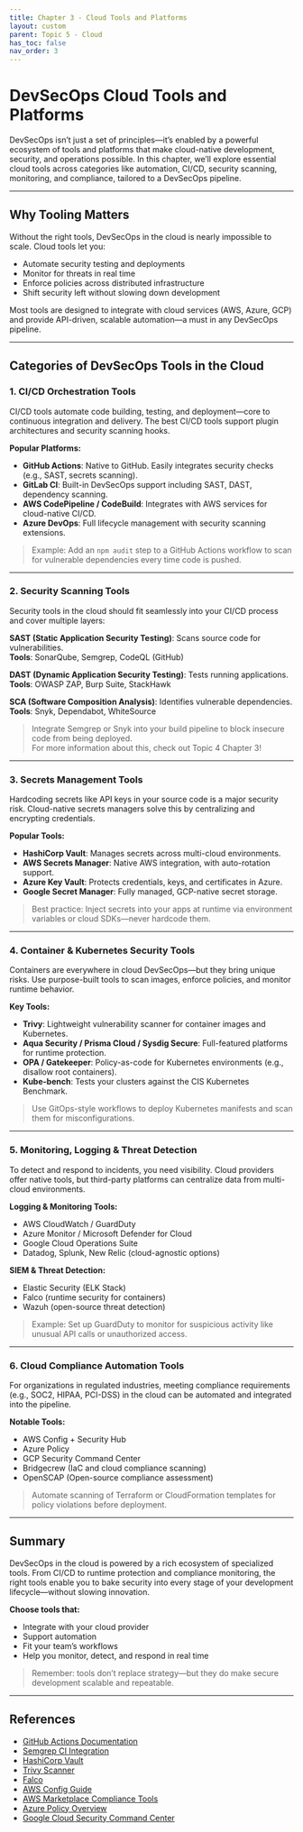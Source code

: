 ```yaml
---
title: Chapter 3 - Cloud Tools and Platforms
layout: custom
parent: Topic 5 - Cloud
has_toc: false
nav_order: 3
---
```


# DevSecOps Cloud Tools and Platforms

DevSecOps isn’t just a set of principles—it’s enabled by a powerful ecosystem of tools and platforms that make cloud-native development, security, and operations possible. In this chapter, we’ll explore essential cloud tools across categories like automation, CI/CD, security scanning, monitoring, and compliance, tailored to a DevSecOps pipeline.

---

## Why Tooling Matters

Without the right tools, DevSecOps in the cloud is nearly impossible to scale. Cloud tools let you:

- Automate security testing and deployments  
- Monitor for threats in real time  
- Enforce policies across distributed infrastructure  
- Shift security left without slowing down development  

Most tools are designed to integrate with cloud services (AWS, Azure, GCP) and provide API-driven, scalable automation—a must in any DevSecOps pipeline.

---

## Categories of DevSecOps Tools in the Cloud

### 1. CI/CD Orchestration Tools

CI/CD tools automate code building, testing, and deployment—core to continuous integration and delivery. The best CI/CD tools support plugin architectures and security scanning hooks.

**Popular Platforms:**

- **GitHub Actions**: Native to GitHub. Easily integrates security checks (e.g., SAST, secrets scanning).  
- **GitLab CI**: Built-in DevSecOps support including SAST, DAST, dependency scanning.  
- **AWS CodePipeline / CodeBuild**: Integrates with AWS services for cloud-native CI/CD.  
- **Azure DevOps**: Full lifecycle management with security scanning extensions.  

> Example: Add an `npm audit` step to a GitHub Actions workflow to scan for vulnerable dependencies every time code is pushed.

---

### 2. Security Scanning Tools

Security tools in the cloud should fit seamlessly into your CI/CD process and cover multiple layers:

**SAST (Static Application Security Testing)**: Scans source code for vulnerabilities.  
**Tools**: SonarQube, Semgrep, CodeQL (GitHub)

**DAST (Dynamic Application Security Testing)**: Tests running applications.  
**Tools**: OWASP ZAP, Burp Suite, StackHawk

**SCA (Software Composition Analysis)**: Identifies vulnerable dependencies.  
**Tools**: Snyk, Dependabot, WhiteSource

> Integrate Semgrep or Snyk into your build pipeline to block insecure code from being deployed.  
> For more information about this, check out Topic 4 Chapter 3!

---

### 3. Secrets Management Tools

Hardcoding secrets like API keys in your source code is a major security risk. Cloud-native secrets managers solve this by centralizing and encrypting credentials.

**Popular Tools:**

- **HashiCorp Vault**: Manages secrets across multi-cloud environments.  
- **AWS Secrets Manager**: Native AWS integration, with auto-rotation support.  
- **Azure Key Vault**: Protects credentials, keys, and certificates in Azure.  
- **Google Secret Manager**: Fully managed, GCP-native secret storage.  

> Best practice: Inject secrets into your apps at runtime via environment variables or cloud SDKs—never hardcode them.

---

### 4. Container & Kubernetes Security Tools

Containers are everywhere in cloud DevSecOps—but they bring unique risks. Use purpose-built tools to scan images, enforce policies, and monitor runtime behavior.

**Key Tools:**

- **Trivy**: Lightweight vulnerability scanner for container images and Kubernetes.  
- **Aqua Security / Prisma Cloud / Sysdig Secure**: Full-featured platforms for runtime protection.  
- **OPA / Gatekeeper**: Policy-as-code for Kubernetes environments (e.g., disallow root containers).  
- **Kube-bench**: Tests your clusters against the CIS Kubernetes Benchmark.  

> Use GitOps-style workflows to deploy Kubernetes manifests and scan them for misconfigurations.

---

### 5. Monitoring, Logging & Threat Detection

To detect and respond to incidents, you need visibility. Cloud providers offer native tools, but third-party platforms can centralize data from multi-cloud environments.

**Logging & Monitoring Tools:**

- AWS CloudWatch / GuardDuty  
- Azure Monitor / Microsoft Defender for Cloud  
- Google Cloud Operations Suite  
- Datadog, Splunk, New Relic (cloud-agnostic options)  

**SIEM & Threat Detection:**

- Elastic Security (ELK Stack)  
- Falco (runtime security for containers)  
- Wazuh (open-source threat detection)  

> Example: Set up GuardDuty to monitor for suspicious activity like unusual API calls or unauthorized access.

---

### 6. Cloud Compliance Automation Tools

For organizations in regulated industries, meeting compliance requirements (e.g., SOC2, HIPAA, PCI-DSS) in the cloud can be automated and integrated into the pipeline.

**Notable Tools:**

- AWS Config + Security Hub  
- Azure Policy  
- GCP Security Command Center  
- Bridgecrew (IaC and cloud compliance scanning)  
- OpenSCAP (Open-source compliance assessment)  

> Automate scanning of Terraform or CloudFormation templates for policy violations before deployment.

---

## Summary

DevSecOps in the cloud is powered by a rich ecosystem of specialized tools. From CI/CD to runtime protection and compliance monitoring, the right tools enable you to bake security into every stage of your development lifecycle—without slowing innovation.

**Choose tools that:**

- Integrate with your cloud provider  
- Support automation  
- Fit your team’s workflows  
- Help you monitor, detect, and respond in real time  

> Remember: tools don’t replace strategy—but they do make secure development scalable and repeatable.

---

## References

- [GitHub Actions Documentation](https://docs.github.com/en/actions)  
- [Semgrep CI Integration](https://semgrep.dev/docs/deployment/add-semgrep-to-ci)  
- [HashiCorp Vault](https://developer.hashicorp.com/vault)  
- [Trivy Scanner](https://github.com/aquasecurity/trivy)  
- [Falco](https://falco.org/)  
- [AWS Config Guide](https://docs.aws.amazon.com/config/latest/developerguide/evaluate-config.html)  
- [AWS Marketplace Compliance Tools](https://aws.amazon.com/marketplace/pp/prodview-yfh7zy22jbbt2)  
- [Azure Policy Overview](https://learn.microsoft.com/en-us/azure/governance/policy/overview)  
- [Google Cloud Security Command Center](https://cloud.google.com/security/products/security-command-center?hl=en)
